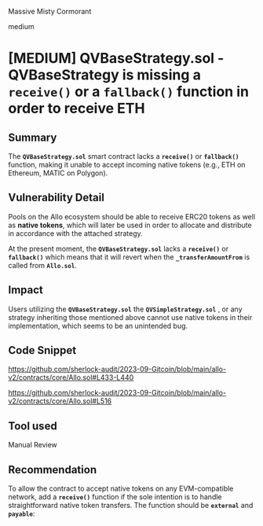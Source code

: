 Massive Misty Cormorant

medium

# [MEDIUM] QVBaseStrategy.sol - QVBaseStrategy is missing a `receive()` or a `fallback()` function in order to receive ETH
## Summary

The **`QVBaseStrategy.sol`** smart contract lacks a **`receive()`** or **`fallback()`** function, making it unable to accept incoming native tokens (e.g., ETH on Ethereum, MATIC on Polygon).

## Vulnerability Detail

Pools on the Allo ecosystem should be able to receive ERC20 tokens as well as **native tokens**, which will later be used in order to allocate and distribute in accordance with the attached strategy. 

At the present moment, the **`QVBaseStrategy.sol`** lacks a **`receive()`** or **`fallback()`** which means that it will revert when the **`_transferAmountFrom`** is called from ****************`Allo.sol`****************.

## Impact

Users utilizing the **`QVBaseStrategy.sol`**  the **`QVSimpleStrategy.sol`** , or any strategy inheriting those mentioned above cannot use native tokens in their implementation, which seems to be an unintended bug.

## Code Snippet
https://github.com/sherlock-audit/2023-09-Gitcoin/blob/main/allo-v2/contracts/core/Allo.sol#L433-L440

https://github.com/sherlock-audit/2023-09-Gitcoin/blob/main/allo-v2/contracts/core/Allo.sol#L516

## Tool used

Manual Review

## Recommendation

To allow the contract to accept native tokens on any EVM-compatible network, add a **`receive()`** function if the sole intention is to handle straightforward native token transfers. The function should be **`external`** and **`payable`**:
